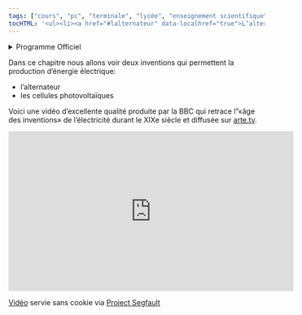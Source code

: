 ```yaml
---
tags: ["cours", "pc", "terminale", "lycée", "enseignement scientifique"]
tocHTML: '<ul><li><a href="#lalternateur" data-localhref="true">L’alternateur</a></li><ul><li><a href="#principe-de-lalternateur" data-localhref="true">Principe de l’alternateur</a></li><li><a href="#rendement-dun-alternateur" data-localhref="true">Rendement d’un alternateur</a></li></ul><li><a href="#les-cellules-photovoltaïques" data-localhref="true">Les cellules photovoltaïques</a></li><ul><li><a href="#quest-ce-quun-semi-conducteur" data-localhref="true">Qu’est-ce qu’un semi-conducteur?</a></li><li><a href="#rendement-de-la-conversion" data-localhref="true">Rendement de la conversion</a></li></ul></ul>'
---
```






<details class="programme"><summary>Programme Officiel</summary>
<table class="table table-bordered table-hover">
<thead class="table-warning">
<tr class="header">
<th><div class="highlight"><pre><span></span>               **Savoirs**
</pre></div>
</th>
<th><div class="highlight"><pre><span></span>        **Savoir-faire**
</pre></div>
</th>
</tr>
</thead>
<tbody>
<tr class="odd">
<td><p>Les alternateurs électriques exploitent le phénomène d’induction électromagnétique découvert par Faraday puis théorisé par Maxwell au XIXe siècle.</p>
<p>Ils réalisent une conversion d’énergie mécanique en énergie électrique avec un rendement potentiellement très proche de 1.</p></td>
<td><p>Reconnaître les éléments principaux d’un alternateur (source de champ magnétique et fil conducteur mobile) dans un schéma fourni.</p>
<p>Analyser les propriétés d’un alternateur modèle étudié expérimentalement en classe. Définir le rendement d’un alternateur et citer un phénomène susceptible de l’influencer.</p></td>
</tr>
<tr class="even">
<td>Au début du XXe siècle, la physique a connu une révolution conceptuelle à travers la vision quantique qui introduit un comportement probabiliste de la nature. Le caractère discret des spectres de raies d’émission des atomes s’explique de cette façon.</td>
<td>Interpréter et exploiter un spectre d’émission atomique.</td>
</tr>
<tr class="odd">
<td><p>L’exploitation technologique des matériaux semi-conducteurs, en particulier du silicium, en est également une conséquence.</p>
<p>Ces matériaux sont utilisés en électronique et sont constitutifs des capteurs photovoltaïques. Ceux-ci absorbent l’énergie radiative et la convertissent en énergie électrique.</p></td>
<td><p>Comparer le spectre d’absorption d’un matériau semi-conducteur et le spectre solaire pour décider si ce matériau est susceptible d’être utilisé pour fabriquer un capteur photovoltaïque.</p>
<p>Tracer la caractéristique i(u) d’une cellule photovoltaïque et exploiter cette représentation pour déterminer la résistance d’utilisation maximisant la puissance électrique délivrée.</p></td>
</tr>
</tbody>
</table>
<a class="lien-programme" href="../programme/">Lien vers le programme complet</a></details>

<p>Dans ce chapitre nous allons voir deux inventions qui permettent la production d’énergie électrique:</p>
<ul>
<li>l’alternateur</li>
<li>les cellules photovoltaïques</li>
</ul>
<p>Voici une vidéo d’excellente qualité produite par la BBC qui retrace l”«âge des inventions» de l’électricité durant le XIXe siècle et diffusée sur <a href="https://www.arte.tv/">arte.tv</a>.</p>
<p></p><div class="yt-embend"><div><iframe width="560" height="315" src="https://invidious.projectsegfau.lt/embed/Im2G3FCk-fk" title="YouTube video player" frameborder="0" allow="accelerometer; autoplay; clipboard-write; encrypted-media; gyroscope; picture-in-picture" allowfullscreen=""></iframe><p><a href="https://www.youtube.com/watch?v=Im2G3FCk-fk">Vidéo</a> servie sans cookie via <a href="https://projectsegfau.lt/">Project Segfault</a></p></div></div><p></p>
<!-- 
ARTE: Histoire de l'électricité e, trois parties: https://www.arte.tv/fr/videos/RC-018190/l-histoire-de-l-electricite/

`youtube: oce00LbvndU` Marche plus: 

`youtube: Im2G3FCk-fk` OK

`youtube: 2tm8IdoxHbk` Voir sur dailymotion: https://www.dailymotion.com/video/x4jg4nw


ARTE:
<iframe allowfullscreen="true" style="transition-duration:0;transition-property:no;margin:0 auto;position:relative;display:block;background-color:#000000;" frameborder="0" scrolling="no" width="100%" height="100%" src="https://www.arte.tv/player/v6/index.php?json_url=https%3A%2F%2Fapi.arte.tv%2Fapi%2Fplayer%2Fv2%2Fconfig%2Ffr%2F050724-002-A&lang=fr&autoplay=false&mute=0&previewData=%7B%22title%22%3A%22L'histoire%20de%20l'%C3%A9lectricit%C3%A9%20(2%2F3)%22%2C%22subtitle%22%3A%22L'%C3%A2ge%20des%20inventions%22%2C%22image%22%3A%22https%3A%2F%2Fapi-cdn.arte.tv%2Fapi%2Fmami%2Fv1%2Fprogram%2Ffr%2F050724-002-A%2F940x530%3Fts%3D1589790560%22%7D"></iframe>

-->
<h2 id="lalternateur" class="anchored">L’alternateur</h2>
<p>L’alternateur permet la conversion d’énergie mécanique en énergie électrique.</p>
<div class="example">
<p>Alternateur d’une voiture thermique</p>
<p><wc-wikimage class="half center" title="Tendeur courroie alternateur automobile.jpg" caption="Pour recharger la batterie du véhicule, l'alternateur est entraîné par le moteur via une courroie."></wc-wikimage></p>
</div>
<h3 id="principe-de-lalternateur" class="anchored">Principe de l’alternateur</h3>
<p>L’alternateur utilise le phénomène d’<em>induction électromagnétique</em> découvert par Faraday au XIXe siècle.</p>
<iframe src="https://phet.colorado.edu/sims/html/faradays-law/latest/faradays-law_fr.html" width="800" height="600" allowfullscreen="">
</iframe>
<p>Un fil électrique fixe(le <em>stator</em>) soumis à un champ magnétique tournant (le <em>rotor</em>) produit un mouvement alternatif des électrons au sein du stator: on crée ainsi un <strong>courant alternatif</strong>.</p>
<p><wc-wikimage class="half center" title="Alternator_1.svg" caption="Le mouvement de rotation de l'aimant produit un courant alternatif par l'effet d 'induction éléctromagnétique dans le fil conducteur électrique."></wc-wikimage></p>
<details class="plus"><summary>La bobine</summary>
<p>On utilise souvent une bobine pour produire le courant électrique. Une bobine est enroulement de fil électrique qui lorsqu’elle est parcourue un courant produit un champ magnétique.</p>
<p><wc-wikimage class="half center" title="Common_mode_choke_2A_with_20mH_inductance.jpg" caption="Une bobine électronique de faible puissance. Les bobines haute-puissance dont au contraire utilisées en électrotechnique."></wc-wikimage></p>
</details>

<h3 id="rendement-dun-alternateur" class="anchored">Rendement d’un alternateur</h3>
<p>Le rendement <span class="katex"><span class="katex-mathml"><math xmlns="http://www.w3.org/1998/Math/MathML"><semantics><mrow><mi>η</mi></mrow><annotation encoding="application/x-tex">\eta</annotation></semantics></math></span><span class="katex-html" aria-hidden="true"><span class="base"><span class="strut" style="height:0.625em;vertical-align:-0.1944em;"></span><span class="mord mathnormal" style="margin-right:0.03588em;">η</span></span></span></span>
de l’alternateur est le quotient de l’énergie électrique obtenue par de l’énergie mécanique fournie.</p>
<p><span class="katex-display"><span class="katex"><span class="katex-mathml"><math xmlns="http://www.w3.org/1998/Math/MathML" display="block"><semantics><mrow><mi>η</mi><mo>=</mo><mfrac><msub><mi>P</mi><mrow><mover accent="true"><mi>e</mi><mo>ˊ</mo></mover><mi>l</mi><mi>e</mi><mi>c</mi><mi>t</mi><mi>r</mi><mi>i</mi><mi>q</mi><mi>u</mi><mi>e</mi></mrow></msub><msub><mi>P</mi><mrow><mi>m</mi><mover accent="true"><mi>e</mi><mo>ˊ</mo></mover><mi>c</mi><mi>a</mi><mi>n</mi><mi>i</mi><mi>q</mi><mi>u</mi><mi>e</mi></mrow></msub></mfrac></mrow><annotation encoding="application/x-tex">
\eta = \frac{P_{électrique}}{P_{mécanique}}
</annotation></semantics></math></span><span class="katex-html" aria-hidden="true"><span class="base"><span class="strut" style="height:0.625em;vertical-align:-0.1944em;"></span><span class="mord mathnormal" style="margin-right:0.03588em;">η</span><span class="mspace" style="margin-right:0.2778em;"></span><span class="mrel">=</span><span class="mspace" style="margin-right:0.2778em;"></span></span><span class="base"><span class="strut" style="height:2.3324em;vertical-align:-0.9721em;"></span><span class="mord"><span class="mopen nulldelimiter"></span><span class="mfrac"><span class="vlist-t vlist-t2"><span class="vlist-r"><span class="vlist" style="height:1.3603em;"><span style="top:-2.314em;"><span class="pstrut" style="height:3em;"></span><span class="mord"><span class="mord"><span class="mord mathnormal" style="margin-right:0.13889em;">P</span><span class="msupsub"><span class="vlist-t vlist-t2"><span class="vlist-r"><span class="vlist" style="height:0.3361em;"><span style="top:-2.55em;margin-left:-0.1389em;margin-right:0.05em;"><span class="pstrut" style="height:2.7em;"></span><span class="sizing reset-size6 size3 mtight"><span class="mord mtight"><span class="mord mathnormal mtight">m</span><span class="mord accent mtight"><span class="vlist-t"><span class="vlist-r"><span class="vlist" style="height:0.6944em;"><span style="top:-2.7em;"><span class="pstrut" style="height:2.7em;"></span><span class="mord mathnormal mtight">e</span></span><span style="top:-2.7em;"><span class="pstrut" style="height:2.7em;"></span><span class="accent-body" style="left:-0.1944em;"><span class="mord mtight">ˊ</span></span></span></span></span></span></span><span class="mord mathnormal mtight">c</span><span class="mord mathnormal mtight">ani</span><span class="mord mathnormal mtight" style="margin-right:0.03588em;">q</span><span class="mord mathnormal mtight">u</span><span class="mord mathnormal mtight">e</span></span></span></span></span><span class="vlist-s">​</span></span><span class="vlist-r"><span class="vlist" style="height:0.2861em;"><span></span></span></span></span></span></span></span></span><span style="top:-3.23em;"><span class="pstrut" style="height:3em;"></span><span class="frac-line" style="border-bottom-width:0.04em;"></span></span><span style="top:-3.677em;"><span class="pstrut" style="height:3em;"></span><span class="mord"><span class="mord"><span class="mord mathnormal" style="margin-right:0.13889em;">P</span><span class="msupsub"><span class="vlist-t vlist-t2"><span class="vlist-r"><span class="vlist" style="height:0.3361em;"><span style="top:-2.55em;margin-left:-0.1389em;margin-right:0.05em;"><span class="pstrut" style="height:2.7em;"></span><span class="sizing reset-size6 size3 mtight"><span class="mord mtight"><span class="mord accent mtight"><span class="vlist-t"><span class="vlist-r"><span class="vlist" style="height:0.6944em;"><span style="top:-2.7em;"><span class="pstrut" style="height:2.7em;"></span><span class="mord mathnormal mtight">e</span></span><span style="top:-2.7em;"><span class="pstrut" style="height:2.7em;"></span><span class="accent-body" style="left:-0.1944em;"><span class="mord mtight">ˊ</span></span></span></span></span></span></span><span class="mord mathnormal mtight" style="margin-right:0.01968em;">l</span><span class="mord mathnormal mtight">ec</span><span class="mord mathnormal mtight">t</span><span class="mord mathnormal mtight" style="margin-right:0.02778em;">r</span><span class="mord mathnormal mtight">i</span><span class="mord mathnormal mtight" style="margin-right:0.03588em;">q</span><span class="mord mathnormal mtight">u</span><span class="mord mathnormal mtight">e</span></span></span></span></span><span class="vlist-s">​</span></span><span class="vlist-r"><span class="vlist" style="height:0.2861em;"><span></span></span></span></span></span></span></span></span></span><span class="vlist-s">​</span></span><span class="vlist-r"><span class="vlist" style="height:0.9721em;"><span></span></span></span></span></span><span class="mclose nulldelimiter"></span></span></span></span></span></span>
</p>
<div class="prop">
<p>Les alternateurs réalisent une conversion d’énergie mécanique en énergie électrique avec un <strong>rendement potentiellement très proche de 1</strong>.</p>
</div>
<h2 id="les-cellules-photovoltaïques" class="anchored">Les cellules photovoltaïques</h2>
<p></p><div class="yt-embend"><div><iframe width="560" height="315" src="https://invidious.projectsegfau.lt/embed/7BUjVyw5LaM" title="YouTube video player" frameborder="0" allow="accelerometer; autoplay; clipboard-write; encrypted-media; gyroscope; picture-in-picture" allowfullscreen=""></iframe><p><a href="https://www.youtube.com/watch?v=7BUjVyw5LaM">Vidéo</a> servie sans cookie via <a href="https://projectsegfau.lt/">Project Segfault</a></p></div></div><p></p>
<p>Les cellules photovoltaïques sont aujourd’hui utilisées pour convertir l’énergie radiative solaire en énergie électrique. C’est une technologie autour de laquelle la recherche est acharnée compte tenu des impacts économiques et environnementaux envisageables.</p>
<p>Ce type de cellules utilise des matériaux bien particuliers utilisés en électronique: les <em>semi-conducteurs</em> comme le silicium.</p>
<h3 id="quest-ce-quun-semi-conducteur" class="anchored">Qu’est-ce qu’un semi-conducteur?</h3>
<p>Vous avez déjà vu que les atomes présentent des spectres <em>discrets</em> qui ont été expliqués au début du <em>XXe siècle</em> par la description <em>quantique</em> de la matière à l’échelle de l’infiniment petit.</p>
<p><wc-wikimage class="half center" title="Hydrogen_transitions.svg" caption="Les raies d'émission de l'hydrogène sont dues à la liberation de photons lors du passage d'un atome d'un niveau d'énergie à un autre."></wc-wikimage></p>
<p>Les spectres des solides présentent quant à eux des <em>bandes d’énergie</em>.</p>
<p>Un matériau semi-conducteur est un matériau dont les bandes de conduction et de valence sont disjointes, mais proches.</p>
<p><wc-wikimage class="half center" title="Semiconductor_band_structure_(lots_of_bands_2).svg" caption="Dans un matériau semi-conducteur la bande de conduction est proche de la bande de valence."></wc-wikimage></p>
<h3 id="rendement-de-la-conversion" class="anchored">Rendement de la conversion</h3>
<div class="prop">
<p>Pour être efficace et rentable, le matériau semi-conducteur doit absorber un maximum de l’énergie radiative solaire pour la convertir en énergie électrique.</p>
<p><wc-wikimage class="half center" title="Solar_Spectrum_and_Spectral-Response.png" caption="Le maximum d’émission du spectre solaire est dans le vert (λ=504 nm). Une cellule photodiode en silicium a son maximum d'absorption aux alentours de 1µm(IR), absorbe tout de même une grande partie du spectre solaire."></wc-wikimage></p>
</div>
<details class="plus"><summary>Rendement des cellules photovoltaïques</summary>
<p><wc-wikimage title="CellPVeff(rev200406).png" caption="La limite théorique de rendement dite limite de Shockley-Queisser est de l'ordre de 33% pour une
cellule unijonction, les meilleures cellules de ce type ont actuellement un rendement de 20 à 25%,
mais on peut améliorer le rendement en utilisant par exemple des cellules à jonctions multiples."></wc-wikimage></p>
</details>

